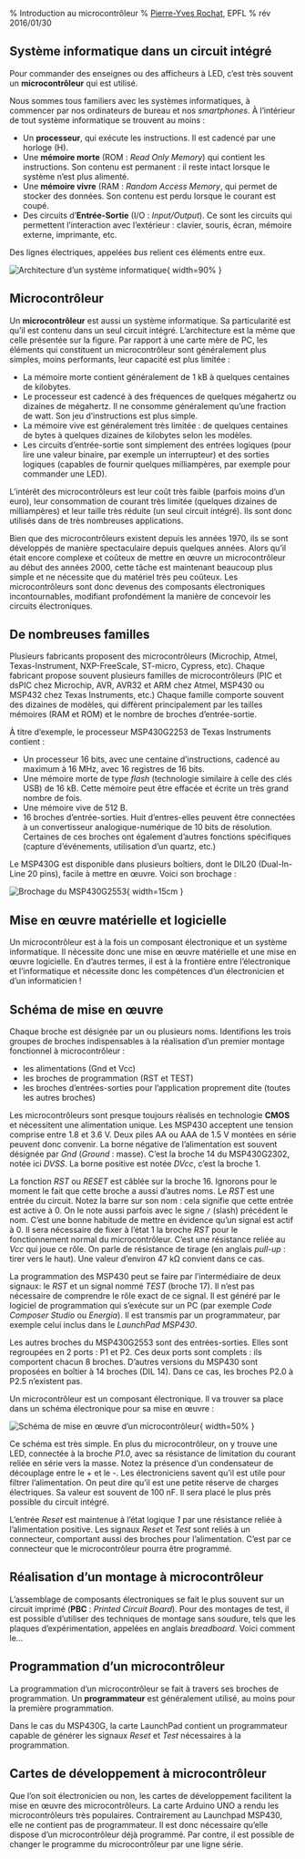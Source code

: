 % Introduction au microcontrôleur
% [Pierre-Yves Rochat](mailto:pyr@pyr.ch), EPFL
% rév 2016/01/30


## Système informatique dans un circuit intégré ##

Pour commander des enseignes ou des afficheurs à LED, c’est très souvent un **microcontrôleur** qui est utilisé.

Nous sommes tous familiers avec les systèmes informatiques, à commencer par nos ordinateurs de bureau et nos *smartphones*. À l’intérieur de tout système informatique se trouvent au moins :

* Un **processeur**, qui exécute les instructions. Il est cadencé par une horloge (H).
* Une **mémoire morte** (ROM : *Read Only Memory*) qui contient les instructions. Son contenu est permanent : il reste intact lorsque le système n’est plus alimenté.
* Une **mémoire vivre** (RAM : *Random Access Memory*, qui permet de stocker des données. Son contenu est perdu lorsque le courant est coupé.
* Des circuits d’**Entrée-Sortie** (I/O : *Input/Output*). Ce sont les circuits qui permettent l’interaction avec l’extérieur : clavier, souris, écran, mémoire externe, imprimante, etc.

Des lignes électriques, appelées *bus* relient ces éléments entre eux.

![Architecture d’un système informatique](images/architecture-sys-info-200dpi.png "Architecture d’un système informatique"){ width=90% }

## Microcontrôleur ##

Un **microcontrôleur** est aussi un système informatique. Sa particularité est qu’il est contenu dans un seul circuit intégré. L’architecture est la même que celle présentée sur la figure. Par rapport à une carte mère de PC, les éléments qui constituent un microcontrôleur sont généralement plus simples, moins performants, leur capacité est plus limitée :

* La mémoire morte contient généralement de 1 kB à quelques centaines de kilobytes.
* Le processeur est cadencé à des fréquences de quelques mégahertz ou dizaines de mégahertz. Il ne consomme généralement qu’une fraction de watt. Son jeu d’instructions est plus simple.
* La mémoire vive est généralement très limitée : de quelques centaines de bytes à quelques dizaines de kilobytes selon les modèles.
* Les circuits d’entrée-sortie sont simplement des entrées logiques (pour lire une valeur binaire, par exemple un interrupteur) et des sorties logiques (capables de fournir quelques milliampères, par exemple pour commander une LED).

L’intérêt des microcontrôleurs est leur coût très faible (parfois moins d’un euro), leur consommation de courant très limitée (quelques dizaines de milliampères) et leur taille très réduite (un seul circuit intégré). Ils sont donc utilisés dans de très nombreuses applications.

Bien que des microcontrôleurs existent depuis les années 1970, ils se sont développés de manière spectaculaire depuis quelques années. Alors qu’il était encore complexe et coûteux de mettre en œuvre un microcontrôleur au début des années 2000, cette tâche est maintenant beaucoup plus simple et ne nécessite que du matériel très peu coûteux. Les microcontrôleurs sont donc devenus des composants électroniques incontournables, modifiant profondément la manière de concevoir les circuits électroniques.

## De nombreuses familles ##

Plusieurs fabricants proposent des microcontrôleurs (Microchip, Atmel, Texas-Instrument, NXP-FreeScale, ST-micro, Cypress, etc). Chaque fabricant propose souvent plusieurs familles de microcontrôleurs (PIC et dsPIC chez Microchip, AVR, AVR32 et ARM chez Atmel, MSP430 ou MSP432 chez Texas Instruments, etc.) Chaque famille comporte souvent des dizaines de modèles, qui diffèrent principalement par les tailles mémoires (RAM et ROM) et le nombre de broches d’entrée-sortie.

À titre d’exemple, le processeur MSP430G2253 de Texas Instruments contient :

* Un processeur 16 bits, avec une centaine d’instructions, cadencé au maximum à 16 MHz, avec 16 registres de 16 bits.
* Une mémoire morte de type *flash* (technologie similaire à celle des clés USB) de 16 kB. Cette mémoire peut être effacée et écrite un très grand nombre de fois.
* Une mémoire vive de 512 B.
* 16 broches d’entrée-sorties. Huit d’entres-elles peuvent être connectées à un convertisseur analogique-numérique de 10 bits de résolution. Certaines de ces broches ont également d’autres fonctions spécifiques (capture d’événements, utilisation d’un quartz, etc.)

Le MSP430G est disponible dans plusieurs boîtiers, dont le DIL20 (Dual-In-Line 20 pins), facile à mettre en œuvre. Voici son brochage :

![Brochage du MSP430G2553](images/msp430g2553.png "Brochage du MSP430G2553"){ width=15cm }

## Mise en œuvre matérielle et logicielle ##

Un microcontrôleur est à la fois un composant électronique et un système informatique. Il nécessite donc une mise en œuvre matérielle et une mise en œuvre logicielle. En d’autres termes, il est à la frontière entre l’électronique et l’informatique et nécessite donc les compétences d’un électronicien et d’un informaticien !

## Schéma de mise en œuvre ##

Chaque broche est désignée par un ou plusieurs noms. Identifions les trois groupes de broches indispensables à la réalisation d’un premier montage fonctionnel à microcontrôleur :

* les alimentations (Gnd et Vcc)
* les broches de programmation (RST et TEST)
* les broches d’entrées-sorties pour l’application proprement dite (toutes les autres broches)

Les microcontrôleurs sont presque toujours réalisés en technologie **CMOS** et nécessitent une alimentation unique. Les MSP430 acceptent une tension comprise entre 1.8 et 3.6 V. Deux piles AA ou AAA de 1.5 V montées en série peuvent donc convenir. La borne négative de l’alimentation est souvent désignée par *Gnd* (*Ground* : masse). C’est la broche 14 du MSP430G2302, notée ici *DVSS*. La borne positive est notée *DVcc*, c’est la  broche 1.

La fonction *RST* ou *RESET* est câblée sur la broche 16. Ignorons pour le moment le fait que cette broche a aussi d’autres noms. Le *RST* est une entrée du circuit. Notez la barre sur son nom : cela signifie que cette entrée est active à 0. On le note aussi parfois avec le signe `/` (slash) précédent le nom. C’est une bonne habitude de mettre en évidence qu’un signal est actif à 0. Il sera nécessaire de fixer à l’état 1 la broche *RST* pour le fonctionnement normal du microcontrôleur. C’est une résistance reliée au *Vcc* qui joue ce rôle. On parle de résistance de tirage (en anglais *pull-up* : tirer vers le haut). Une valeur d’environ 47 kΩ convient dans ce cas.

La programmation des MSP430 peut se faire par l’intermédiaire de deux signaux: le *RST* et un signal nommé *TEST* (broche 17). Il n’est pas nécessaire de comprendre le rôle exact de ce signal. Il est généré par le logiciel de programmation qui s’exécute sur un PC (par exemple *Code Composer Studio* ou *Energia*). Il est transmis par un programmateur, par exemple celui inclus dans le *LaunchPad MSP430*.

Les autres broches du MSP430G2553 sont des entrées-sorties. Elles sont regroupées en 2 ports : P1 et P2. Ces deux ports sont complets : ils comportent chacun 8 broches. D’autres versions du MSP430 sont proposées en boîtier à 14 broches (DIL 14). Dans ce cas, les broches P2.0 à P2.5 n’existent pas.

Un microcontrôleur est un composant électronique. Il va trouver sa place dans un schéma électronique pour sa mise en œuvre :

![Schéma de mise en œuvre d’un microcontrôleur](images/schema-msp430-200dpi.png "Schéma de mise en œuvre d’un microcontrôleur"){ width=50% }

Ce schéma est très simple. En plus du microcontrôleur, on y trouve une LED, connectée à la broche *P1.0*, avec sa résistance de limitation du courant reliée en série vers la masse. Notez la présence d’un condensateur de découplage entre le + et le -. Les électroniciens savent qu’il est utile pour filtrer l’alimentation. On peut dire qu’il est une petite réserve de charges électriques. Sa valeur est souvent de 100 nF. Il sera placé le plus près possible du circuit intégré.

L’entrée *Reset* est maintenue à l’état logique *1* par une résistance reliée à l’alimentation positive. Les signaux *Reset* et *Test* sont reliés à un connecteur, comportant aussi des broches pour l’alimentation. C’est par ce connecteur que le microcontrôleur pourra être programmé.

## Réalisation d’un montage à microcontrôleur ##

L’assemblage de composants électroniques se fait le plus souvent sur un circuit imprimé (**PBC** : *Printed Circuit Board*). Pour des montages de test, il est possible d’utiliser des techniques de montage sans soudure, tels que les plaques d’expérimentation, appelées en anglais *breadboard*. Voici comment le...

## Programmation d’un microcontrôleur ##

La programmation d’un microcontrôleur se fait à travers ses broches de programmation. Un **programmateur** est généralement utilisé, au moins pour la première programmation.

Dans le cas du MSP430G, la carte LaunchPad contient un programmateur capable de générer les signaux *Reset* et *Test* nécessaires à la programmation.


## Cartes de développement à microcontrôleur ##

Que l’on soit électronicien ou non, les cartes de développement facilitent la mise en œuvre des microcontrôleurs. La carte Arduino UNO a rendu les microcontrôleurs très populaires. Contrairement au Launchpad MSP430, elle ne contient pas de programmateur. Il est donc nécessaire qu’elle dispose d’un microcontrôleur déjà programmé. Par contre, il est possible de changer le programme du microcontrôleur par une ligne série.
<!--
Expliquer la notion de Bootloader
-->


